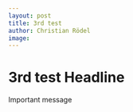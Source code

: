 ```yaml
---
layout: post
title: 3rd test
author: Christian Rödel
image: 
---
```


# 3rd test Headline
Important message

